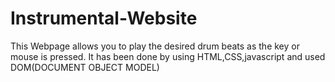 # Instrumental-Website
This Webpage allows you to play the desired drum beats as the key or mouse is pressed. It has been done by using HTML,CSS,javascript and used DOM(DOCUMENT OBJECT MODEL)
